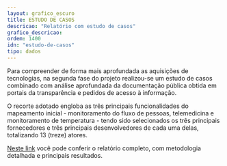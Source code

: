 ```yaml
---
layout: grafico_escuro
title: ESTUDO DE CASOS
descricao: "Relatório com estudo de casos"
grafico_descricao:
ordem: 1400
idn: "estudo-de-casos"
tipo: dados
---
```


Para compreender de forma mais aprofundada as aquisições de tecnologias, na segunda fase do projeto realizou-se um estudo de casos combinado com análise aprofundada da documentação pública obtida em portais da transparência e pedidos de acesso à informação. 

O recorte adotado engloba as três principais funcionalidades do mapeamento inicial - monitoramento do fluxo de pessoas, telemedicina e monitoramento de temperatura - tendo sido selecionados os três principais fornecedores e três principais desenvolvedores de cada uma delas, totalizando 13 (treze) atores.

<a href="https://drive.google.com/file/d/1Xhr2MNSliY7dCsVgVOAStKhw28CYZpmd/view?usp=sharing" target="_blank">Neste link</a> você pode conferir o relatório completo, com metodologia detalhada e principais resultados.
